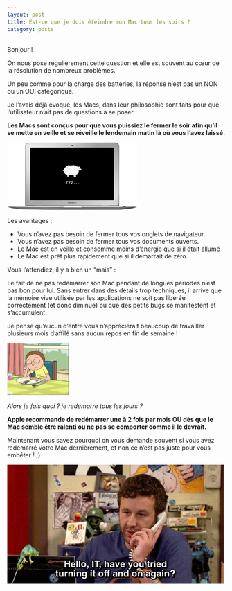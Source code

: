 ```yaml
---
layout: post
title: Est-ce que je dois éteindre mon Mac tous les soirs ?
category: posts
---
```


Bonjour !

On nous pose régulièrement cette question et elle est souvent au cœur de la résolution de nombreux problèmes.

Un peu comme pour la charge des batteries, la réponse n’est pas un NON ou un OUI catégorique.

Je l’avais déjà évoqué, les Macs, dans leur philosophie sont faits pour que l’utilisateur n’ait pas de questions à se poser.

**Les Macs sont conçus pour que vous puissiez le fermer le soir afin qu’il se mette en veille et se réveille le lendemain matin là où vous l’avez laissé.**

![sleepy](/images/sleepy.png "sleepy")

Les avantages : 

 - Vous n’avez pas besoin de fermer tous vos onglets de navigateur.
 - Vous n’avez pas besoin de fermer tous vos documents ouverts.
 - Le Mac est en veille et consomme moins d’énergie que si il était allumé
 - Le Mac est prêt plus rapidement que si il démarrait de zéro.

Vous l’attendiez, il y a bien un “mais” :

Le fait de ne pas redémarrer son Mac pendant de longues périodes n’est pas bon pour lui.
Sans entrer dans des détails trop techniques, il arrive que la mémoire vive utilisée par les applications ne soit pas libérée correctement (et donc diminue) ou que des petits bugs se manifestent et s’accumulent.

Je pense qu’aucun d’entre vous n’apprécierait beaucoup de travailler plusieurs mois d’affilé sans aucun repos en fin de semaine ! 

![morty](/images/morty.gif "morty")


*Alors je fais quoi ? je redémarre tous les jours ?*

**Apple recommande de redémarrer une à 2 fois par mois OU dès que le Mac semble être ralenti ou ne pas se comporter comme il le devrait.**

Maintenant vous savez pourquoi on vous demande souvent si vous avez redémarré votre Mac dernièrement, et non ce n’est pas juste pour vous embêter ! ;)

![itcrowd](/images/itcrowd.gif "itcrowd" )


